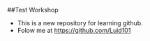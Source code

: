##Test Workshop
- This is a new repository for learning github. 
- Folow me at https://github.com/Luid101
